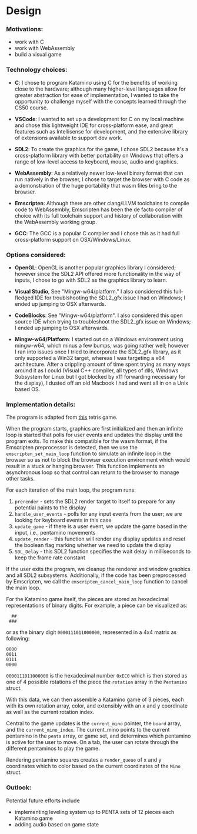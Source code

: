 # Design

### Motivations:
- work with C
- work with WebAssembly
- build a visual game

### Technology choices:

- **C**: I chose to program Katamino using C for the benefits of working close to the hardware; although many higher-level languages allow for greater abstraction for ease of implementation, I wanted to take the opportunity to challenge myself with the concepts learned through the CS50 course.

- **VSCode**: I wanted to set up a development for C on my local machine and chose this lightweight IDE for cross-platform ease, and great features such as Intellisense for development, and the extensive library of extensions available to support dev work.

- **SDL2**: To create the graphics for the game, I chose SDL2 because it's a cross-platform library with better portability on Windows that offers a range of low-level access to keyboard, mouse, audio and graphics.

- **WebAssembly**: As a relatively newer low-level binary format that can run natively in the browser, I chose to target the browser with C code as a demonstration of the huge portability that wasm files bring to the browser.

- **Emscripten**: Although there are other clang/LLVM toolchains to compile code to WebAssembly, Emscripten has been the de facto compiler of choice with its full  toolchain support and history of collaboration with the WebAssembly working group.

- **GCC**: The GCC is a popular C compiler and I chose this as it had full cross-platform support on OSX/Windows/Linux.

### Options considered:
- **OpenGL**: OpenGL is another popular graphics library I considered; however since the SDL2 API offered more functionality in the way of inputs, I chose to go with SDL2 as the graphics library to learn.

- **Visual Studio**, See "Mingw-w64/platform." I also considered this full-fledged IDE for troublshooting the SDL2_gfx issue I had on Windows; I ended up jumping to OSX afterwards.
- **CodeBlocks**:  See "Mingw-w64/platform". I also considered this open source IDE when trying to troubleshoot the SDL2_gfx issue on Windows; I ended up jumping to OSX afterwards.

- **Mingw-w64/Platform**: I started out on a Windows environment using mingw-w64, which minus a few bumps, was going rather well; however I ran into issues once I tried to incorporate the SDL2_gfx library, as it only supported a Win32 target, whereas I was targeting a x64 architecture. After a crippling amount of time spent trying as many ways around it as I could (Visual C++ compiler, all types of dlls, Windows Subsystem for Linux but I got blocked by x11 forwarding necessary for the display), I dusted off an old Macbook I had and went all in on a Unix based OS.

### Implementation details:

The program is adapted from [this](https://github.com/dashed/tetris-sdl-c) tetris game.

When the program starts, graphics are first initialized and then an infinite loop is started that polls for user events and updates the display until the program exits. To make this compatible for the wasm format, if the Emscripten preprocessor is detected, then we use the `emscripten_set_main_loop` function to simulate an infinite loop in the browser so as not to block the browser execution environment which would result in a stuck or hanging browser. This function implements an asynchronous loop so that control can return to the browser to manage other tasks.

For each iteration of the main loop, the program runs:
1. `prerender` - sets the SDL2 render target to itself to prepare for any potential paints to the display
2. `handle_user_events` - polls for any input events from the user; we are looking for keyboard events in this case
3. `update_game` - if there is a user event, we update the game based in the input, i.e., pentamino movements
4. `update_render` - this function will render any display updates and reset the boolean flag marking whether we need to update the display
5. `SDL_Delay` - this SDL2 function specifies the wait delay in milliseconds to keep the frame rate constant

If the user exits the program, we cleanup the renderer and window graphics and all SDL2 subsystems. Additionally, if the code has been preprocessed by Emscripten, we call the `emscripten_cancel_main_loop` function to cancel the main loop.

For the Katamino game itself, the pieces are stored as hexadecimal representations of binary digits. For example, a piece can be visualized as:
```
  ##
 ###

```
or as the binary digit `0000111011000000`, represented in a 4x4 matrix as following:
```
0000
0011
0111
0000

```
`0000111011000000` is the hexadecimal number `0xEC0` which is then stored as one of 4 possible rotations of the piece the `rotation` array in the `Pentamino` struct.

With this data, we can then assemble a Katamino game of 3 pieces, each with its own rotation array, color, and extensibly with an x and y coordinate as well as the current rotation index.

Central to the game updates is the `current_mino` pointer, the `board` array, and the `current_mino_index`. The current_mino points to the current pentamino in the `penta` array, or game set, and determines which pentamino is active for the user to move. On a tab, the user can rotate through the different pentaminos to play the game. 

Rendering pentamino squares creates a `render_queue` of x and y coordinates which to color based on the current coordinates of the `Mino` struct.

### Outlook:
Potential future efforts include
- implementing leveling system up to PENTA sets of 12 pieces each Katamino game
- adding audio based on game state

